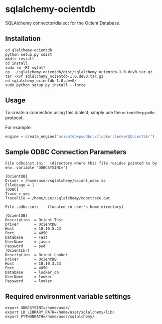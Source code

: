 # sqlalchemy-ocientdb
SQLAlchemy connector/dialect for the Ocient Database.


## Installation
`cd qlalchemy-ocientdb`  
`python setup.py sdist`  
`mkdir install`  
`cd install`  
`sudo rm -Rf sqlal*`  
`cp ../sqlalchemy-ocientdb/dist/sqlalchemy_ocientdb-1.0.dev0.tar.gz .`  
`tar -xvf sqlalchemy_ocientdb-1.0.dev0.tar.gz`  
`cd sqlalchemy_ocientdb-1.0.dev0/`  
`sudo python setup.py install --force`  

## Usage
To create a connection using this dialect, simply use the `ocientdb+pyodbc` protocol.

For example:

```python
engine = create_engine('ocientdb+pyodbc://looker:looker@OcientLkr')
```

## Sample ODBC Connection Parameters
```
File odbcinst.ini:  (directory where this file resides pointed to by env. variable 'ODBCSYSINI=')

[OcientDB]
Driver = /home/user/sqlalchemy/ocient_odbc.so
FileUsage = 1
[ODBC]
Trace = yes
TraceFile = /home/user/sqlalchemy/odbctrace.out

File .odbc.ini:    (located in user's home directory)

[OcientDB]
Description  = Ocient Test
Driver       = OcientDB
Host         = 10.10.5.23
Port         = 4050
Database     = Test
UserName     = jason
Password     = pwd
[OcientLkr]
Description  = Ocient Looker
Driver       = OcientDB
Host         = 10.10.3.23
Port         = 4050
Database     = looker_db
UserName     = looker
Password     = looker
```

## Required environment variable settings
```
export ODBCSYSINI=/home/user/
export LD_LIBRARY_PATH=/home/user/sqlalchemy/lib/
export PYTHONPATH=/home/user/sqlalchemy/
``` 
